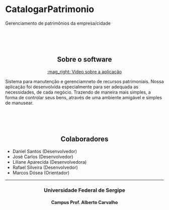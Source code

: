 # CatalogarPatrimonio
Gerenciamento de patrimônios da empresa/cidade 

<br><br><br>

<h2 align=center id="solucao"> Sobre o software </h2>
<p align=center>
 <a  target="_blank" href="https://drive.google.com/file/d/1o61HwsLYYC09T_sdHpoM1ZA0Bq1szpkw/view?usp=sharing"> :mag_right: Video sobre a aplicação</a>
 </p>

Sistema para manutenção e gerenciamneto de recursos patrimoniais. Nossa aplicação foi desenvolvida especialmente para ser adequada as necessidades, de cada negócio. Trazendo de maneira mais simples, a forma de controlar seus bens, através de uma ambiente amigável e simples de manusear. 

<br><br><br>

<h2 id="autor" align=center>Colaboradores</h2>

- Daniel Santos (Desenvolvedor)
- José Carlos (Desenvolvedor)
- Liliane Aparecida (Desenvolvedora)
- Rafael Silveira (Desenvolvedor)
- Marcos Dósea (Orientador)

***
<h3  align=center>Universidade Federal de Sergipe</h3>
<h4  align=center>Campus Prof. Alberto Carvalho</h4>
